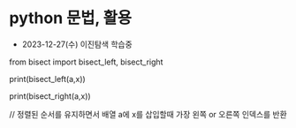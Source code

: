 # python 문법, 활용

- 2023-12-27(수)
이진탐색 학습중

from bisect import bisect_left, bisect_right

print(bisect_left(a,x))

print(bisect_right(a,x))

// 정렬된 순서를 유지하면서 배열 a에 x를 삽입할때 가장 왼쪽 or 오른쪽 인덱스를 반환
